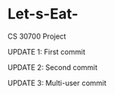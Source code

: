 # Let-s-Eat-
CS 30700 Project

UPDATE 1: First commit

UPDATE 2: Second commit

UPDATE 3: Multi-user commit
